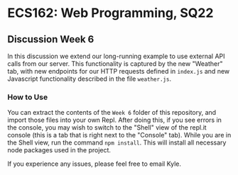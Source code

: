 # ECS162: Web Programming, SQ22
## Discussion Week 6

In this discussion we extend our long-running example to use external API calls from our server. This functionality is captured by the new "Weather" tab, with new endpoints for our HTTP requests defined in ```index.js``` and new Javascript functionality described in the file ```weather.js```.

### How to Use
You can extract the contents of the ```Week 6``` folder of this repository, and import those files into your own Repl. After doing this, if you see errors in the console, you may wish to switch to the "Shell" view of the repl.it console (this is a tab that is right next to the "Console" tab). While you are in the Shell view, run the command ```npm install```. This will install all necessary node packages used in the project.

If you experience any issues, please feel free to email Kyle.